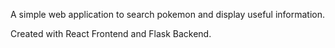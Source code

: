 A simple web application to search pokemon and display useful information.

Created with React Frontend and Flask Backend.